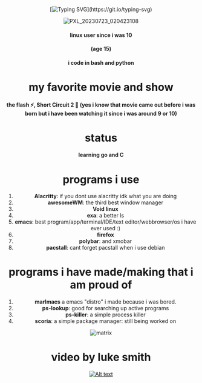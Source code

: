 <div align="center">

[![Typing SVG](https://readme-typing-svg.demolab.com/?lines=Hi,;this+is+my+profile.;i+make+things.)](https://git.io/typing-svg)



![PXL_20230723_020423108](https://github.com/hexisXz/hexisXz/assets/71829613/7db9bdfa-2de4-4b96-a3f0-566b6ed02970)


#### linux user since i was 10
#### (age 15)


#### i code in bash and python

# my favorite movie and show
#### the flash ⚡, Short Circuit 2 🤖 (yes i know that movie came out before i was born but i have been watching it since i was around 9 or 10)

# status
#### learning go and C


# programs i use

 1) **Alacritty**: if you dont use alacritty idk what you are doing
 2) **awesomeWM**: the third best window manager
 3) **Void linux**
 4) **exa**: a better ls
 5) **emacs**: best program/app/terminal/IDE/text editor/webbrowser/os i have ever used :)
 6) **firefox**
 7) **polybar**: and xmobar
 8) **pacstall**: cant forget pacstall when i use debian



# programs i have made/making that i am proud of
 1) **marlmacs** a emacs "distro" i made because i was bored.
 2) **ps-lookup**: good for searching up active programs
 3) **ps-killer**: a simple process killer
 4) **scoria**: a simple package manager: still being worked on


![matrix](https://github.com/hexisXz/hexisXz/assets/71829613/577b1660-9340-40ac-9a30-b5e78ac5cea7)



# video by luke smith 
[![Alt text](https://imgs.search.brave.com/wS_kIuCGcAcvy4Z_vn8DGQop-XvLZWVuCxMsj_-G9Us/rs:fit:200:200:1/g:ce/aHR0cHM6Ly9pLnl0/aW1nLmNvbS92aS80/YmV6bDVnWEFjZy9t/YXhyZXNkZWZhdWx0/LmpwZw)](https://www.youtube.com/watch?v=4bezl5gXAcg)

</div>
